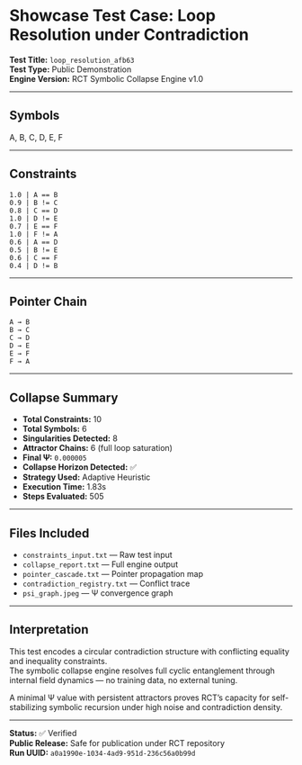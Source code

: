 # Showcase Test Case: Loop Resolution under Contradiction

**Test Title:** `loop_resolution_afb63`  
**Test Type:** Public Demonstration  
**Engine Version:** RCT Symbolic Collapse Engine v1.0  

---

## Symbols

A, B, C, D, E, F

---

## Constraints

```
1.0 | A == B  
0.9 | B != C  
0.8 | C == D  
1.0 | D != E  
0.7 | E == F  
1.0 | F != A  
0.6 | A == D  
0.5 | B != E  
0.6 | C == F  
0.4 | D != B
```

---

## Pointer Chain

```
A → B  
B → C  
C → D  
D → E  
E → F  
F → A
```

---

## Collapse Summary

- **Total Constraints:** 10  
- **Total Symbols:** 6  
- **Singularities Detected:** 8  
- **Attractor Chains:** 6 (full loop saturation)  
- **Final Ψ:** `0.000005`  
- **Collapse Horizon Detected:** ✅  
- **Strategy Used:** Adaptive Heuristic  
- **Execution Time:** 1.83s  
- **Steps Evaluated:** 505

---

## Files Included

- `constraints_input.txt` — Raw test input  
- `collapse_report.txt` — Full engine output  
- `pointer_cascade.txt` — Pointer propagation map  
- `contradiction_registry.txt` — Conflict trace  
- `psi_graph.jpeg` — Ψ convergence graph

---

## Interpretation

This test encodes a circular contradiction structure with conflicting equality and inequality constraints.  
The symbolic collapse engine resolves full cyclic entanglement through internal field dynamics — no training data, no external tuning.  

A minimal Ψ value with persistent attractors proves RCT’s capacity for self-stabilizing symbolic recursion under high noise and contradiction density.

---

**Status:** ✅ Verified  
**Public Release:** Safe for publication under RCT repository  
**Run UUID:** `a0a1990e-1034-4ad9-951d-236c56a0b99d`
